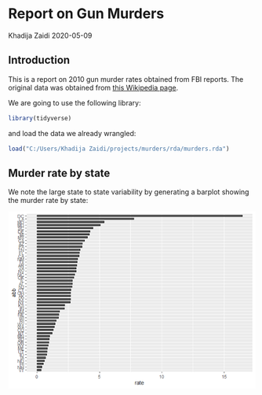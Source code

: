 Report on Gun Murders
================
Khadija Zaidi
2020-05-09

## Introduction

This is a report on 2010 gun murder rates obtained from FBI reports. The
original data was obtained from [this Wikipedia
page](https://en.wikipedia.org/wiki/Murder_in_the_United_States_by_state).

We are going to use the following library:

``` r
library(tidyverse)
```

and load the data we already wrangled:

``` r
load("C:/Users/Khadija Zaidi/projects/murders/rda/murders.rda")
```

## Murder rate by state

We note the large state to state variability by generating a barplot
showing the murder rate by state:

![](report-murders_files/figure-gfm/murder-rate-by-state-1.png)<!-- -->
